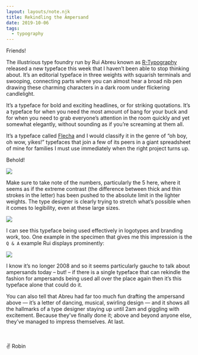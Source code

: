 ```yaml
---
layout: layouts/note.njk
title: Rekindling the Ampersand
date: 2019-10-06
tags:
  - typography
---
```


Friends!

The illustrious type foundry run by Rui Abreu known as [R-Typography](http://r-typography.com/) released a new typeface this week that I haven’t been able to stop thinking about. It’s an editorial typeface in three weights with squarish terminals and swooping, connecting parts where you can almost hear a broad nib pen drawing these charming characters in a dark room under flickering candlelight.

It’s a typeface for bold and exciting headlines, or for striking quotations. It’s a typeface for when you need the most amount of bang for your buck and for when you need to grab everyone’s attention in the room quickly and yet somewhat elegantly, without sounding as if you’re screaming at them all.

It’s a typeface called [Flecha](http://new.r-typography.com/31_flecha/) and I would classify it in the genre of “oh boy, oh wow, yikes!” typefaces that join a few of its peers in a giant spreadsheet of mine for families I must use immediately when the right project turns up.

Behold!

![](https://buttondown.s3.us-west-2.amazonaws.com/images/c775e349-374b-4634-9f79-4174d5debb00.png)

Make sure to take note of the numbers, particularly the 5 here, where it seems as if the extreme contrast (the difference between thick and thin strokes in the letter) has been pushed to the absolute limit in the lighter weights. The type designer is clearly trying to stretch what’s possible when it comes to legibility, even at these large sizes.

![](https://buttondown.s3.us-west-2.amazonaws.com/images/1c20a1a5-e2bd-4660-9cc1-b4d185bf0a0c.png)

I can see this typeface being used effectively in logotypes and branding work, too. One example in the specimen that gives me this impression is the `Q & A` example Rui displays prominently:

![](https://buttondown.s3.us-west-2.amazonaws.com/images/698bbd42-56b1-4c49-9aea-d9ec666584d9.png)

I know it’s no longer 2008 and so it seems particularly gauche to talk about ampersands today – but! – if there is a single typeface that can rekindle the fashion for ampersands being used all over the place again then it’s this typeface alone that could do it.

You can also tell that Abreu had far too much fun drafting the ampersand above — it’s a letter of dancing, musical, swirling design — and it shows all the hallmarks of a type designer staying up until 2am and giggling with excitement. Because they’ve finally done it; above and beyond anyone else, they’ve managed to impress themselves. At last.

<br />
<br />
✌️ Robin
